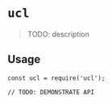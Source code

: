 # `ucl`

> TODO: description

## Usage

```
const ucl = require('ucl');

// TODO: DEMONSTRATE API
```
